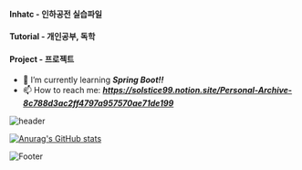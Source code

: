 #### Inhatc - 인하공전 실습파일
#### Tutorial - 개인공부, 독학
#### Project - 프로젝트

- 🌱 I’m currently learning  ***Spring Boot!!***
- 📫 How to reach me: ***https://solstice99.notion.site/Personal-Archive-8c788d3ac2ff4797a957570ae71de199***

![header](https://capsule-render.vercel.app/api?type=wave&color=926bdf&height=300&section=header&text=MinJuBoss%20&fontSize=90&fontColor=fbfbfb)

[![Anurag's GitHub stats](https://github-readme-stats.vercel.app/api?username=UniM0cha)](https://github.com/UniM0cha/github-readme-stats)

![Footer](https://capsule-render.vercel.app/api?type=waving&color=926bdf&height=200&section=footer)
